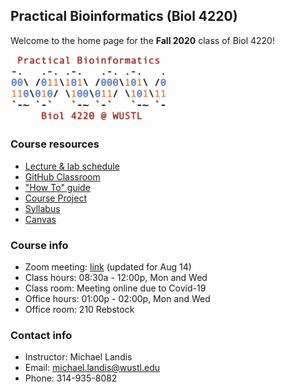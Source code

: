 ## Practical Bioinformatics (Biol 4220)

Welcome to the home page for the **Fall 2020** class of Biol 4220!

<img src="assets/home/biol4220_logo_trim.png" width="250"/>

### Course resources
* [Lecture & lab schedule](course_schedule.md)
* [GitHub Classroom](https://classroom.github.com/classrooms/69019055-practical-bioinformatics-f2020)
* ["How To" guide](how_to_guide.md)
* [Course Project](course_project.md)
* [Syllabus](https://docs.google.com/document/d/1TYE10600VUhCyq51_h_9flVUhkCF-IQCE9SnQKRGRGo/edit?usp=sharing)
* [Canvas](https://wustl.instructure.com/courses/54531)

### Course info
* Zoom meeting: [link]() (updated for Aug 14)
* Class hours: 08:30a - 12:00p, Mon and Wed
* Class room: Meeting online due to Covid-19
* Office hours: 01:00p - 02:00p, Mon and Wed
* Office room: 210 Rebstock

### Contact info
* Instructor: Michael Landis
* Email: michael.landis@wustl.edu
* Phone: 314-935-8082
